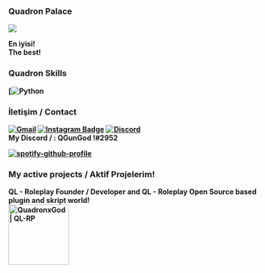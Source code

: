 ### Quadron Palace
![](https://media.tenor.com/images/1c5c0af7ea171da6c37568d79b5f3da5/tenor.gif)

<strong> En iyisi! <br>
<strong> The best! <br>
### Quadron Skills
[![Python](https://img.shields.io/badge/Python-14354C?style=for-the-badge&logo=python&logoColor=white)

### İletişim / Contact 
[![Gmail](https://img.shields.io/badge/-quadronxgod@gmail.com-c14438?style=flat-square&logo=Gmail&logoColor=white&link=mailto:quadronxgod@gmail.com)](mailto:quadronxgod@gmail.com)
[![Instagram Badge](https://img.shields.io/badge/-@quadronxgod-F44747?style=flat-square&labelColor=F44747&logo=instagram&logoColor=white&link=https://instagram.com/quadronxgod)](https://instagram.com/quadronxgod)
[![Discord](https://img.shields.io/discord/850026293537669150?label=QL-RP&logo=discord&style=social)](https://discord.gg/K3fQPXAcSu)
<br>
<strong> My Discord / : QGunGod !#2952


  
  [![spotify-github-profile](https://spotify-github-profile.vercel.app/api/view?uid=68792s27uxas4tbcpjnqjzsht&cover_image=true&theme=novatorem)](https://spotify-github-profile.vercel.app/api/view?uid=68792s27uxas4tbcpjnqjzsht&redirect=true)
  
  
  ### My active projects / Aktif Projelerim!
  QL - Roleplay Founder / Developer and QL - Roleplay Open Source based plugin and skript world! <br>
 [<img class="left" alt="QuadronxGod | QL-RP" width="120px" src="https://cdn.discordapp.com/attachments/850026294015557673/851609423218475048/LOGO_1.png" />][ql-rp] 


  
[ql-rp]: https://discord.gg/K3fQPXAcSu
